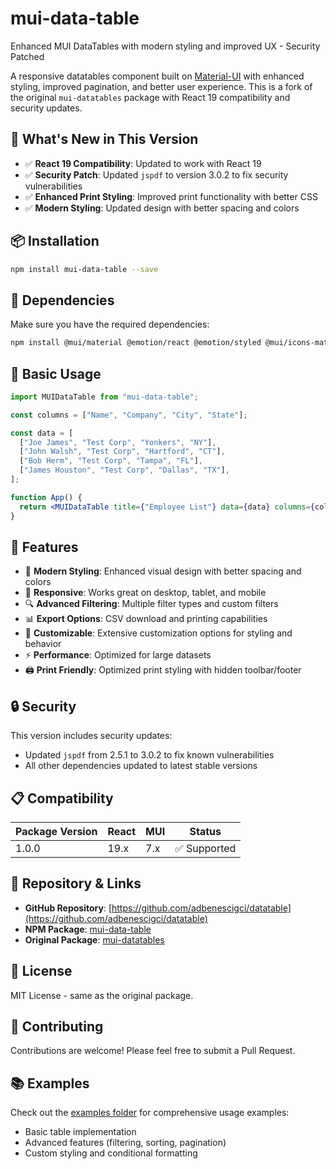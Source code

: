# mui-data-table

Enhanced MUI DataTables with modern styling and improved UX - Security Patched

A responsive datatables component built on [Material-UI](https://mui.com) with enhanced styling, improved pagination, and better user experience. This is a fork of the original `mui-datatables` package with React 19 compatibility and security updates.

## 🚀 What's New in This Version

- ✅ **React 19 Compatibility**: Updated to work with React 19
- ✅ **Security Patch**: Updated `jspdf` to version 3.0.2 to fix security vulnerabilities
- ✅ **Enhanced Print Styling**: Improved print functionality with better CSS
- ✅ **Modern Styling**: Updated design with better spacing and colors

## 📦 Installation

```bash
npm install mui-data-table --save
```

## 🔧 Dependencies

Make sure you have the required dependencies:

```bash
npm install @mui/material @emotion/react @emotion/styled @mui/icons-material
```

## 📖 Basic Usage

```jsx
import MUIDataTable from "mui-data-table";

const columns = ["Name", "Company", "City", "State"];

const data = [
  ["Joe James", "Test Corp", "Yonkers", "NY"],
  ["John Walsh", "Test Corp", "Hartford", "CT"],
  ["Bob Herm", "Test Corp", "Tampa", "FL"],
  ["James Houston", "Test Corp", "Dallas", "TX"],
];

function App() {
  return <MUIDataTable title={"Employee List"} data={data} columns={columns} />;
}
```

## 🎨 Features

- 🎨 **Modern Styling**: Enhanced visual design with better spacing and colors
- 📱 **Responsive**: Works great on desktop, tablet, and mobile
- 🔍 **Advanced Filtering**: Multiple filter types and custom filters
- 📊 **Export Options**: CSV download and printing capabilities
- 🎯 **Customizable**: Extensive customization options for styling and behavior
- ⚡ **Performance**: Optimized for large datasets
- 🖨️ **Print Friendly**: Optimized print styling with hidden toolbar/footer

## 🔒 Security

This version includes security updates:

- Updated `jspdf` from 2.5.1 to 3.0.2 to fix known vulnerabilities
- All other dependencies updated to latest stable versions

## 📋 Compatibility

| Package Version | React | MUI | Status       |
| --------------- | ----- | --- | ------------ |
| 1.0.0           | 19.x  | 7.x | ✅ Supported |

## 🔗 Repository & Links

- **GitHub Repository**: [https://github.com/adbenescigci/datatable](https://github.com/adbenescigci/datatable)
- **NPM Package**: [mui-data-table](https://www.npmjs.com/package/mui-data-table)
- **Original Package**: [mui-datatables](https://github.com/gregnb/mui-datatables)

## 📄 License

MIT License - same as the original package.

## 🤝 Contributing

Contributions are welcome! Please feel free to submit a Pull Request.

## 📚 Examples

Check out the [examples folder](./examples/) for comprehensive usage examples:
- Basic table implementation
- Advanced features (filtering, sorting, pagination)
- Custom styling and conditional formatting
